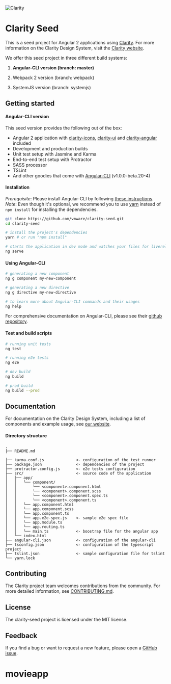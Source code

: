![Clarity](logo.png)

Clarity Seed
============
This is a seed project for Angular 2 applications using [Clarity](https://github.com/vmware/clarity). For more information on the Clarity Design System, visit the [Clarity website](https://vmware.github.io/clarity/).

We offer this seed project in three different build systems:

1. **Angular-CLI version (branch: master)**

2. Webpack 2 version (branch: webpack)

3. SystemJS version (branch: systemjs)

Getting started
----------------------------------

#### Angular-CLI version

This seed version provides the following out of the box:

- Angular 2 application with [clarity-icons](https://www.npmjs.com/package/clarity-icons), [clarity-ui](https://www.npmjs.com/package/clarity-ui) and [clarity-angular](https://www.npmjs.com/package/clarity-angular) included
- Development and production builds
- Unit test setup with Jasmine and Karma
- End-to-end test setup with Protractor
- SASS processor
- TSLint
- And other goodies that come with [Angular-CLI](https://github.com/angular/angular-cli#generating-and-serving-an-angular2-project-via-a-development-server) (v1.0.0-beta.20-4)

#### Installation
*Prerequisite*: Please install Angular-CLI by following [these instructions](https://github.com/angular/angular-cli#installation).
*Note*: Even though it's optional, we recommend you to use [yarn](https://yarnpkg.com/) instead of `npm install` for installing the dependencies.

```bash
git clone https://github.com/vmware/clarity-seed.git
cd clarity-seed

# install the project's dependencies
yarn # or run "npm install"

# starts the application in dev mode and watches your files for livereload
ng serve
```

#### Using Angular-CLI
```bash
# generating a new component
ng g component my-new-component

# generating a new directive
ng g directive my-new-directive

# to learn more about Angular-CLI commands and their usages
ng help
```

For comprehensive documentation on Angular-CLI, please see their [github repository](https://github.com/angular/angular-cli).

#### Test and build scripts

```bash
# running unit tests
ng test

# running e2e tests
ng e2e

# dev build
ng build

# prod build
ng build --prod
```

## Documentation


For documentation on the Clarity Design System, including a list of components and example usage, see [our website](https://vmware.github.io/clarity).


#### Directory structure
```
.
├── README.md

├── karma.conf.js              <- configuration of the test runner
├── package.json               <- dependencies of the project
├── protractor.config.js       <- e2e tests configuration
├── src/                       <- source code of the application
│   ├── app/
│   │   └── component/
│   │       └── <component>.component.html
│   │       └── <component>.component.scss
│   │       └── <component>.component.spec.ts
│   │       └── <component>.component.ts
│   │   └── app.component.html
│   │   └── app.component.scss
│   │   └── app.component.ts
│   │   └── app.e2e-spec.js    <- sample e2e spec file
│   │   └── app.module.ts
│   │   └── app.routing.ts
│   │   └── main.ts            <- boostrap file for the angular app
│   └── index.html
├── angular-cli.json           <- configuration of the angular-cli
├── tsconfig.json              <- configuration of the typescript project
├── tslint.json                <- sample configuration file for tslint
└── yarn.lock
```


## Contributing

The Clarity project team welcomes contributions from the community. For more detailed information, see [CONTRIBUTING.md](CONTRIBUTING.md).

## License

The clarity-seed project is licensed under the MIT license.

## Feedback

If you find a bug or want to request a new feature, please open a [GitHub issue](https://github.com/vmware/clarity-seed/issues).
# movieapp
